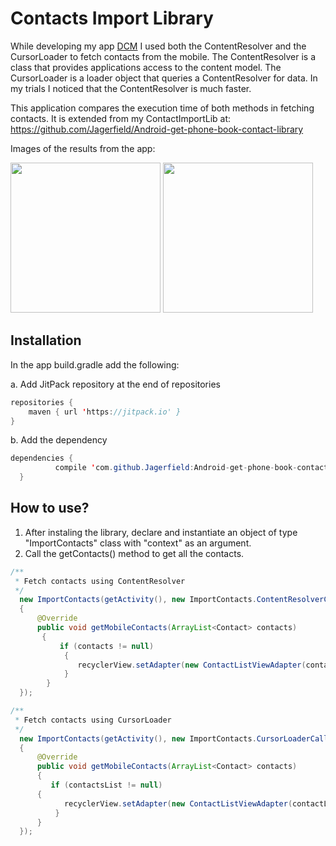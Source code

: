 # Contacts Import Library 

While developing my app [DCM](https://play.google.com/store/apps/details?id=jagerfield.dcm) I used both the ContentResolver and the CursorLoader to fetch contacts from the mobile. The ContentResolver is a class that provides applications access to the content model. The CursorLoader is a loader object that queries a ContentResolver for data. In my trials I noticed that the ContentResolver is much faster. 

This application compares the execution time of both methods in fetching contacts. It is extended from my ContactImportLib at:
https://github.com/Jagerfield/Android-get-phone-book-contact-library

Images of the results from the app:

<img src="https://github.com/Jagerfield/Content-Resolver-Vs-Cursor-Loader-Speed-Test/blob/master/msc/Content%20Resolver.png" width="240">


<img src="https://github.com/Jagerfield/Content-Resolver-Vs-Cursor-Loader-Speed-Test/blob/master/msc/Cursor%20Loader.png" width="240">

## Installation

In the app build.gradle add the following:

  a. Add JitPack repository at the end of repositories 

  ```java
  repositories {
      maven { url 'https://jitpack.io' }
  }

  ```
  b. Add the dependency
 
  ```java
  dependencies {
	        compile 'com.github.Jagerfield:Android-get-phone-book-contact-library:v2.0'
	}
  
  ```

## How to use?

1. After instaling the library, declare and instantiate an object of type "ImportContacts" class with "context" as an argument.
2. Call the getContacts() method to get all the contacts.

```java
/**
 * Fetch contacts using ContentResolver
 */
  new ImportContacts(getActivity(), new ImportContacts.ContentResolverCallback() 
  {
      @Override
      public void getMobileContacts(ArrayList<Contact> contacts)
       {
           if (contacts != null)
            {
               recyclerView.setAdapter(new ContactListViewAdapter(contactListFragment, contactsList));
            }
        }
  });

/**
 * Fetch contacts using CursorLoader
 */
  new ImportContacts(getActivity(), new ImportContacts.CursorLoaderCallback() 
  {
      @Override
      public void getMobileContacts(ArrayList<Contact> contacts) 
      {
         if (contactsList != null) 
	  {
            recyclerView.setAdapter(new ContactListViewAdapter(contactListFragment, contactsList));
          }
      }
  });
  
```
